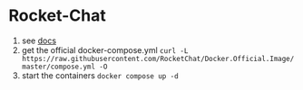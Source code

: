 # Rocket-Chat 

1. see [docs](https://docs.rocket.chat/quick-start/deploying-rocket.chat/rapid-deployment-methods/docker-and-docker-compose)
2. get the official docker-compose.yml `curl -L https://raw.githubusercontent.com/RocketChat/Docker.Official.Image/master/compose.yml -O`
3. start the containers `docker compose up -d`